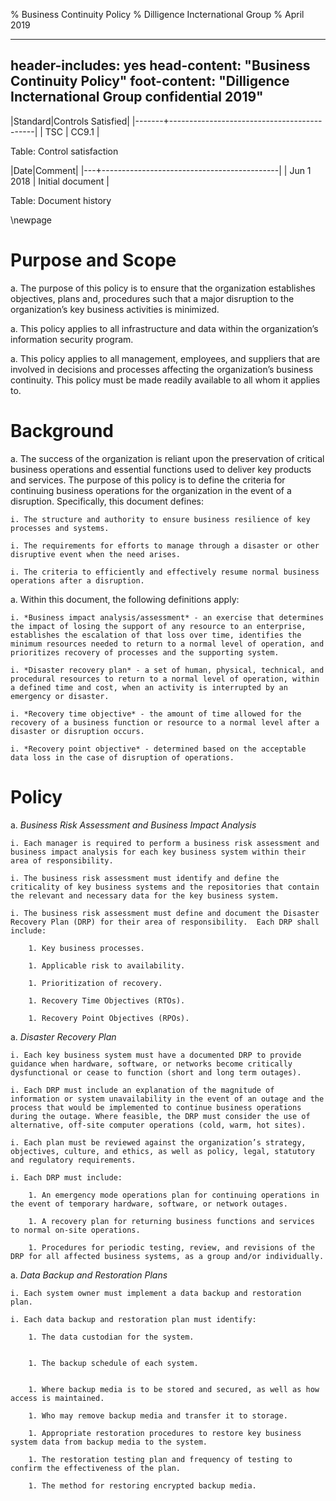 % Business Continuity Policy
% Dilligence Incternational Group
% April 2019

---
header-includes: yes
head-content: "Business Continuity Policy"
foot-content: "Dilligence Incternational Group confidential 2019"
---

|Standard|Controls Satisfied|
|-------+--------------------------------------------|
| TSC | CC9.1 |

Table: Control satisfaction


|Date|Comment|
|---+--------------------------------------------|
| Jun 1 2018 | Initial document |

Table: Document history


\newpage



# Purpose and Scope

a.  The purpose of this policy is to ensure that the organization establishes objectives, plans and, procedures such that a major disruption to the organization’s key business activities is minimized.  

a. This policy applies to all infrastructure and data within the organization’s information security program.

a. This policy applies to all management, employees, and suppliers that are involved in decisions and processes affecting the organization’s business continuity. This policy must be made readily available to all whom it applies to.

# Background

a.  The success of the organization is reliant upon the preservation of critical business operations and essential functions used to deliver key products and services. The purpose of this policy is to define the criteria for continuing business operations for the organization in the event of a disruption. Specifically, this document defines:

    i. The structure and authority to ensure business resilience of key processes and systems.

    i. The requirements for efforts to manage through a disaster or other disruptive event when the need arises. 

    i. The criteria to efficiently and effectively resume normal business operations after a disruption.

a.  Within this document, the following definitions apply: 

    i. *Business impact analysis/assessment* - an exercise that determines the impact of losing the support of any resource to an enterprise, establishes the escalation of that loss over time, identifies the minimum resources needed to return to a normal level of operation, and prioritizes recovery of processes and the supporting system. 

    i. *Disaster recovery plan* - a set of human, physical, technical, and procedural resources to return to a normal level of operation, within a defined time and cost, when an activity is interrupted by an emergency or disaster. 
    
    i. *Recovery time objective* - the amount of time allowed for the recovery of a business function or resource to a normal level after a disaster or disruption occurs. 
    
    i. *Recovery point objective* - determined based on the acceptable data loss in the case of disruption of operations. 

# Policy

a.  *Business Risk Assessment and Business Impact Analysis*

    i. Each manager is required to perform a business risk assessment and business impact analysis for each key business system within their area of responsibility. 

    i. The business risk assessment must identify and define the criticality of key business systems and the repositories that contain the relevant and necessary data for the key business system. 

    i. The business risk assessment must define and document the Disaster Recovery Plan (DRP) for their area of responsibility.  Each DRP shall include:
    
        1. Key business processes.
        
        1. Applicable risk to availability.

        1. Prioritization of recovery.

        1. Recovery Time Objectives (RTOs).

        1. Recovery Point Objectives (RPOs).

a.  *Disaster Recovery Plan*

    i. Each key business system must have a documented DRP to provide guidance when hardware, software, or networks become critically dysfunctional or cease to function (short and long term outages).

    i. Each DRP must include an explanation of the magnitude of information or system unavailability in the event of an outage and the process that would be implemented to continue business operations during the outage. Where feasible, the DRP must consider the use of alternative, off-site computer operations (cold, warm, hot sites).

    i. Each plan must be reviewed against the organization’s strategy, objectives, culture, and ethics, as well as policy, legal, statutory and regulatory requirements.

    i. Each DRP must include:

        1. An emergency mode operations plan for continuing operations in the event of temporary hardware, software, or network outages.

        1. A recovery plan for returning business functions and services to normal on-site operations. 

        1. Procedures for periodic testing, review, and revisions of the DRP for all affected business systems, as a group and/or individually.

a.  *Data Backup and Restoration Plans*

    i. Each system owner must implement a data backup and restoration plan. 

    i. Each data backup and restoration plan must identify:

        1. The data custodian for the system.


        1. The backup schedule of each system.


        1. Where backup media is to be stored and secured, as well as how access is maintained.

        1. Who may remove backup media and transfer it to storage.

        1. Appropriate restoration procedures to restore key business system data from backup media to the system.
 
        1. The restoration testing plan and frequency of testing to confirm the effectiveness of the plan. 

        1. The method for restoring encrypted backup media. 


